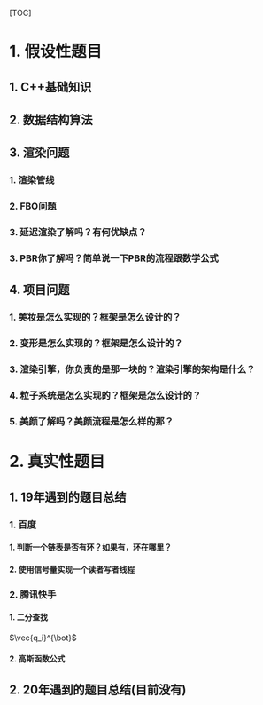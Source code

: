 [TOC]

# 1. 假设性题目

## 1. C++基础知识



## 2. 数据结构算法

### 

## 3. 渲染问题

### 1. 渲染管线

### 2. FBO问题

### 3. 延迟渲染了解吗？有何优缺点？

### 3. PBR你了解吗？简单说一下PBR的流程跟数学公式

## 4. 项目问题

### 1. 美妆是怎么实现的？框架是怎么设计的？

### 2. 变形是怎么实现的？框架是怎么设计的？

### 3. 渲染引擎，你负责的是那一块的？渲染引擎的架构是什么？

### 4. 粒子系统是怎么实现的？框架是怎么设计的？

### 5. 美颜了解吗？美颜流程是怎么样的那？

# 2. 真实性题目

## 1. 19年遇到的题目总结

### 1. 百度

#### 1. 判断一个链表是否有环？如果有，环在哪里？

#### 2. 使用信号量实现一个读者写者线程

### 2. 腾讯快手

#### 1. 二分查找

$\vec{q_i}^{\bot}$ 

#### 2. 高斯函数公式

## 2. 20年遇到的题目总结(目前没有)